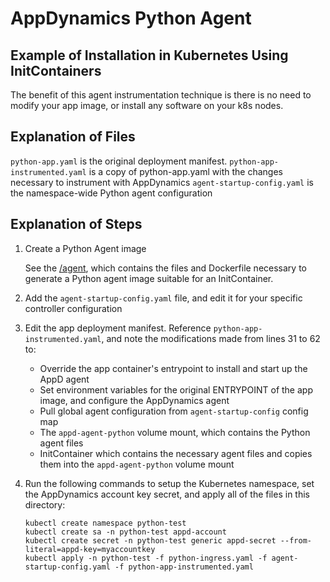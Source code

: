 # AppDynamics Python Agent 
## Example of Installation in Kubernetes Using InitContainers

The benefit of this agent instrumentation technique is there is no need to modify your app image, or install any software on your k8s nodes.

## Explanation of Files

`python-app.yaml` is the original deployment manifest.
`python-app-instrumented.yaml` is a copy of python-app.yaml with the changes necessary to instrument with AppDynamics
`agent-startup-config.yaml` is the namespace-wide Python agent configuration

## Explanation of Steps

1. Create a Python Agent image

   See the [/agent](agent/), which contains the files and Dockerfile necessary to generate a Python agent image suitable for an InitContainer.

1. Add the `agent-startup-config.yaml` file, and edit it for your specific controller configuration

1. Edit the app deployment manifest. Reference `python-app-instrumented.yaml`, and note the modifications made from lines 31 to 62 to:

   * Override the app container's entrypoint to install and start up the AppD agent
   * Set environment variables for the original ENTRYPOINT of the app image, and configure the AppDynamics agent
   * Pull global agent configuration from `agent-startup-config` config map
   * The `appd-agent-python` volume mount, which contains the Python agent files
   * InitContainer which contains the necessary agent files and copies them into the `appd-agent-python` volume mount

1. Run the following commands to setup the Kubernetes namespace, set the AppDynamics account key secret, and apply all of the files in this directory:

   ```
   kubectl create namespace python-test
   kubectl create sa -n python-test appd-account
   kubectl create secret -n python-test generic appd-secret --from-literal=appd-key=myaccountkey
   kubectl apply -n python-test -f python-ingress.yaml -f agent-startup-config.yaml -f python-app-instrumented.yaml
   ```